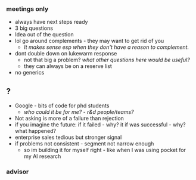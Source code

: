 ### meetings only
* always have next steps ready
* 3 big questions
* Idea out of the question
* lol go around complements - they may want to get rid of you
	* *It makes sense esp when they don't have a reason to complement.*
* dont double down on lukewarm response
	* not that big a problem? *what other questions here would be useful?*
	* they can always be on a reserve list
* no generics
## ?
* Google - bits of code for phd students
	* *who could it be for me? - r&d people/teams?*
* Not asking is more of a failure than rejection
* if you imagine the future: if it failed - why? it if was successful - why? what happened? 
* enterprise sales tedious but stronger signal
* if problems not consistent - segment not narrow enough
	* so im building it for myself right - like when I was using pocket for my AI research
### advisor
